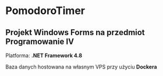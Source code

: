 # PomodoroTimer

## Projekt **Windows Forms** na przedmiot **Programowanie IV**

Platforma: **.NET Framework 4.8**

Baza danych hostowana na własnym VPS przy użyciu **Dockera**
